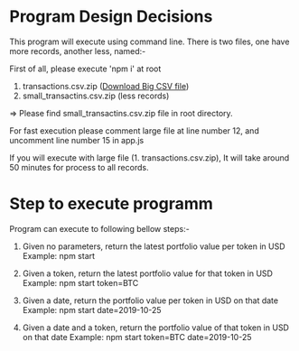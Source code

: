 # Program Design Decisions

This program will execute using command line. 
There is two files, one have more records, another less, named:-

First of all, please execute 'npm i' at root

1. transactions.csv.zip (<a href="https://s3-ap-southeast-1.amazonaws.com/static.propine.com/transactions.csv.zip" target="_blank">Download Big CSV file</a>)
2. small_transactins.csv.zip (less records)

=> Please find small_transactins.csv.zip file in root directory.

For fast execution please comment large file at line number 12, and uncomment line number 15 in app.js

If you will execute with large file (1. transactions.csv.zip), It will take around 50 minutes for process to all records. 


# Step to execute programm

Program can execute to following bellow steps:- 

1. Given no parameters, return the latest portfolio value per token in USD
   Example: npm start

2. Given a token, return the latest portfolio value for that token in USD
   Example: npm start token=BTC

3. Given a date, return the portfolio value per token in USD on that date
    Example: npm start date=2019-10-25

4. Given a date and a token, return the portfolio value of that token in USD on that date
    Example: npm start token=BTC date=2019-10-25
